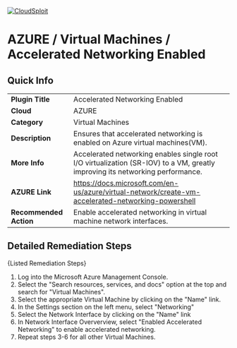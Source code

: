 [![CloudSploit](https://cloudsploit.com/img/logo-new-big-text-100.png "CloudSploit")](https://cloudsploit.com)

# AZURE / Virtual Machines / Accelerated Networking Enabled

## Quick Info

| | |
|-|-|
| **Plugin Title** | Accelerated Networking Enabled |
| **Cloud** | AZURE |
| **Category** | Virtual Machines |
| **Description** |Ensures that accelerated networking is enabled on Azure virtual machines(VM).|
| **More Info** | Accelerated networking enables single root I/O virtualization (SR-IOV) to a VM, greatly improving its networking performance. |
| **AZURE Link** | https://docs.microsoft.com/en-us/azure/virtual-network/create-vm-accelerated-networking-powershell |
| **Recommended Action** | Enable accelerated networking in virtual machine network interfaces. |

## Detailed Remediation Steps

{Listed Remediation Steps}
1. Log into the Microsoft Azure Management Console.
2. Select the "Search resources, services, and docs" option at the top and search for "Virtual Machines".
3. Select the appropriate Virtual Machine by clicking on the "Name" link.
4. In the Settings section on the left menu, select "Networking"
5. Select the Network Interface by clicking on the "Name" link 
6. In Network Interface Oververview, select "Enabled Accelerated Networking" to enable accelerated networking.
7. Repeat steps 3-6 for all other Virtual Machines.
